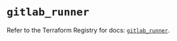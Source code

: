 # `gitlab_runner`

Refer to the Terraform Registry for docs: [`gitlab_runner`](https://registry.terraform.io/providers/gitlabhq/gitlab/17.4.0/docs/resources/runner).
